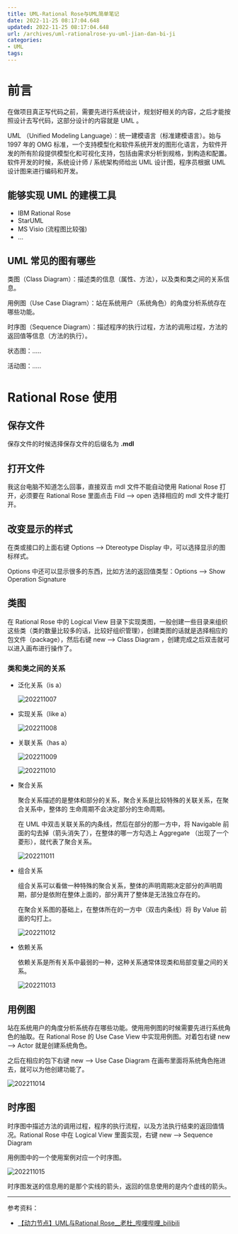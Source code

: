 ```yaml
---
title: UML-Rational Rose与UML简单笔记
date: 2022-11-25 08:17:04.648
updated: 2022-11-25 08:17:04.648
url: /archives/uml-rationalrose-yu-uml-jian-dan-bi-ji
categories: 
- UML
tags: 
---
```


# 前言

在做项目真正写代码之前，需要先进行系统设计，规划好相关的内容，之后才能按照设计去写代码，这部分设计的内容就是 UML 。

UML （Unified Modeling Language）：统一建模语言（标准建模语言）。始与 1997 年的 OMG 标准，一个支持模型化和软件系统开发的图形化语言，为软件开发的所有阶段提供模型化和可视化支持，包括由需求分析到规格，到构造和配置。软件开发的时候，系统设计师 / 系统架构师给出 UML 设计图，程序员根据 UML 设计图来进行编码和开发。

## 能够实现 UML 的建模工具

- IBM Rational Rose
- StarUML
- MS Visio (流程图比较强)
- ...

## UML 常见的图有哪些

类图（Class Diagram）：描述类的信息（属性、方法），以及类和类之间的关系信息。

用例图（Use Case Diagram）：站在系统用户（系统角色）的角度分析系统存在哪些功能。

时序图（Sequence Diagram）：描述程序的执行过程，方法的调用过程，方法的返回值等信息（方法的执行）。

状态图：.....

活动图：.....

# Rational Rose 使用

## 保存文件

保存文件的时候选择保存文件的后缀名为 **.mdl** 

## 打开文件

我这台电脑不知道怎么回事，直接双击 mdl 文件不能自动使用 Rational Rose 打开，必须要在 Rational Rose 里面点击 Fild --> open 选择相应的 mdl 文件才能打开。

## 改变显示的样式

在类或接口的上面右键 Options --> Dtereotype Display 中，可以选择显示的图标样式。

Options 中还可以显示很多的东西，比如方法的返回值类型：Options --> Show Operation Signature

## 类图

在 Rational Rose 中的 Logical View 目录下实现类图，一般创建一些目录来组织这些类（类的数量比较多的话，比较好组织管理），创建类图的话就是选择相应的包文件（package），然后右键 new --> Class Diagram ，创建完成之后双击就可以进入画布进行操作了。

### 类和类之间的关系

- 泛化关系（is a）

    ![202211007](http://img.shuyepl.com/202211241350850.png)

- 实现关系（like a）

    ![202211008](http://img.shuyepl.com/202211241455192.png)

- 关联关系（has a）

    ![202211009](http://img.shuyepl.com/202211241458960.png)

    ![202211010](http://img.shuyepl.com/202211241510720.png)

- 聚合关系

    聚合关系描述的是整体和部分的关系，聚合关系是比较特殊的关联关系，在聚合关系中，整体的 生命周期不会决定部分的生命周期。

    在 UML 中双击关联关系的内条线，然后在部分的那一方中，将 Navigable 前面的勾去掉（箭头消失了），在整体的哪一方勾选上 Aggregate （出现了一个菱形），就代表了聚合关系。

    ![202211011](http://img.shuyepl.com/202211241524480.png)

- 组合关系

    组合关系可以看做一种特殊的聚合关系，整体的声明周期决定部分的声明周期，部分是依附在整体上面的，部分离开了整体是无法独立存在的。

    在聚合关系图的基础上，在整体所在的一方中（双击内条线）将 By Value 前面的勾打上。

    ![202211012](http://img.shuyepl.com/202211241532833.png)

- 依赖关系

    依赖关系是所有关系中最弱的一种，这种关系通常体现类和局部变量之间的关系。

    ![202211013](http://img.shuyepl.com/202211241537903.png)

## 用例图

站在系统用户的角度分析系统存在哪些功能。使用用例图的时候需要先进行系统角色的抽取。在 Rational Rose 的 Use Case View 中实现用例图。对着包右键 new --> Actor 就是创建系统角色。

之后在相应的包下右键 new --> Use Case Diagram 在画布里面将系统角色拖进去，就可以为他创建功能了。

![202211014](http://img.shuyepl.com/202211241551978.png)

## 时序图

时序图中描述方法的调用过程，程序的执行流程，以及方法执行结束的返回值情况。Rational Rose 中在 Logical View 里面实现，右键 new --> Sequence Diagram 



用例图中的一个使用案例对应一个时序图。

![202211015](http://img.shuyepl.com/202211241602786.png)

时序图发送的信息用的是那个实线的箭头，返回的信息使用的是内个虚线的箭头。



---

参考资料：

- [【动力节点】UML与Rational Rose__老杜_哔哩哔哩_bilibili](https://www.bilibili.com/video/BV1L4411x76j/?spm_id_from=333.880.my_history.page.click&vd_source=3b9bc9314c9590a1d18a84ef490fb982)